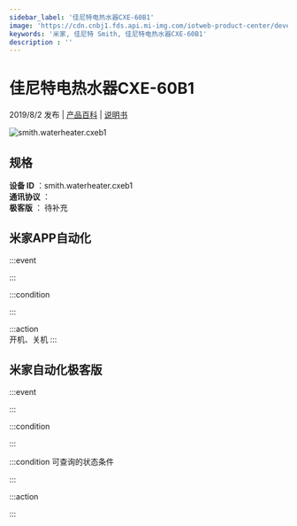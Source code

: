 ```yaml
---
sidebar_label: '佳尼特电热水器CXE-60B1'
image: 'https://cdn.cnbj1.fds.api.mi-img.com/iotweb-product-center/developer_1564389714652RfLgEhMy.png?GalaxyAccessKeyId=AKVGLQWBOVIRQ3XLEW&Expires=9223372036854775807&Signature=Q23jO6nhUnLxIh3wkVbvCQfMVOM='
keywords: '米家, 佳尼特 Smith, 佳尼特电热水器CXE-60B1'
description : ''
---
```

# 佳尼特电热水器CXE-60B1

2019/8/2 发布 | [产品百科](https://home.mi.com/webapp/content/baike/product/index.html?model=smith.waterheater.cxeb1/) | [说明书](https://home.mi.com/views/introduction.html?model=smith.waterheater.cxeb1&region=cn)

![smith.waterheater.cxeb1](https://cdn.cnbj1.fds.api.mi-img.com/iotweb-product-center/developer_1564389714652RfLgEhMy.png?GalaxyAccessKeyId=AKVGLQWBOVIRQ3XLEW&Expires=9223372036854775807&Signature=Q23jO6nhUnLxIh3wkVbvCQfMVOM=)

## 规格  
> 
**设备 ID** ：smith.waterheater.cxeb1  
**通讯协议** ：  
**极客版**  ： 待补充 


## 米家APP自动化  

:::event  

:::

:::condition  

:::

:::action   
开机、关机
:::

## 米家自动化极客版  

:::event  

:::

:::condition  

:::

:::condition 可查询的状态条件  

:::

:::action  

:::

        
